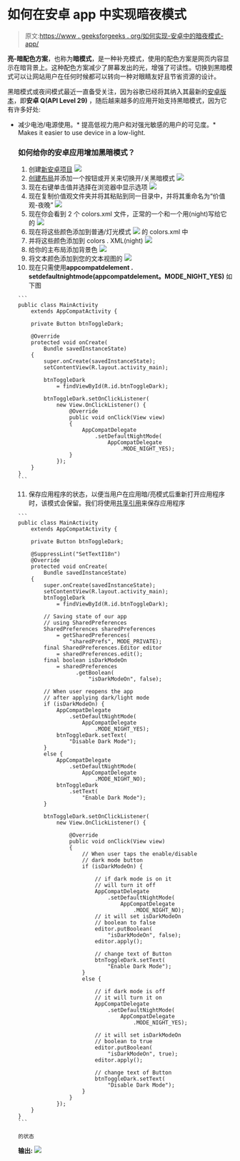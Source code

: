 # 如何在安卓 app 中实现暗夜模式

> 原文:[https://www . geeksforgeeks . org/如何实现-安卓中的暗夜模式-app/](https://www.geeksforgeeks.org/how-to-implement-dark-night-mode-in-android-app/)

**亮-暗配色方案**，也称为**暗模式**，是一种补充模式，使用的配色方案是网页内容显示在暗背景上。这种配色方案减少了屏幕发出的光，增强了可读性。切换到黑暗模式可以让网站用户在任何时候都可以转向一种对眼睛友好且节省资源的设计。

黑暗模式或夜间模式最近一直备受关注，因为谷歌已经将其纳入其最新的[安卓版本](https://www.geeksforgeeks.org/how-to-get-the-android-version-of-your-device-using-javascript/)，即**安卓 Q(API Level 29)** ，随后越来越多的应用开始支持黑暗模式，因为它有许多好处:

*   减少电池/电源使用。*   提高低视力用户和对强光敏感的用户的可见度。*   Makes it easier to use device in a low-light.

    ### 如何给你的安卓应用增加黑暗模式？

    1.  创建[新安卓项目](https://www.geeksforgeeks.org/android-how-to-create-start-a-new-project-in-android-studio/)
        [![](img/0af638a83b7c84fa937af25b0adb1d23.png)](https://media.geeksforgeeks.org/wp-content/uploads/20200311212041/dark11.png)
    2.  [创建布局](https://www.geeksforgeeks.org/android-ui-layouts/)并添加一个按钮或开关来切换开/关黑暗模式
        [![](img/8b7f77d40a154cc6dbdc8b7c2e3fb136.png)](https://media.geeksforgeeks.org/wp-content/uploads/20200311213018/dark2.png)
    3.  现在右键单击值并选择在浏览器中显示选项
        [![](img/43ca9ee4878bc3ced0e2e6df155d6c18.png)](https://media.geeksforgeeks.org/wp-content/uploads/20200311213357/dark3.png)
    4.  现在复制价值观文件夹并将其粘贴到同一目录中，并将其重命名为“价值观-夜晚”
        [![](img/e69144a8c18b49f622f2d0c6e47a6dc5.png)](https://media.geeksforgeeks.org/wp-content/uploads/20200311213641/dark4.png)
    5.  现在你会看到 2 个 colors.xml 文件，正常的一个和一个用(night)写给它的
        [![](img/87f543690fe64e3704ac189259c95e41.png)](https://media.geeksforgeeks.org/wp-content/uploads/20200312193145/dark5.png)
    6.  现在将这些颜色添加到普通/灯光模式
        [![](img/fe9879371e364bf7a4a84232e1316d35.png)](https://media.geeksforgeeks.org/wp-content/uploads/20200312194435/dark6.png) 的 colors.xml 中
    7.  并将这些颜色添加到 colors . XML(night)
        [![](img/21d4647cd0bec77eb00efdb2cf9fbdd0.png)](https://media.geeksforgeeks.org/wp-content/uploads/20200312194608/dark7.png)
    8.  给你的主布局添加背景色
        [![](img/951168a242fa5ee192de5828689aa57b.png)](https://media.geeksforgeeks.org/wp-content/uploads/20200312202845/dark8.png)
    9.  将文本颜色添加到您的文本视图的
        [![](img/892811c2f98256ebc708db2c66ca9f9e.png)](https://media.geeksforgeeks.org/wp-content/uploads/20200312202940/dark9.png)
    10.  现在只需使用**appcompatdelement . setdefaultnightmode(appcompatdelement。MODE_NIGHT_YES)**
        如下图

        ```
        public class MainActivity
            extends AppCompatActivity {

            private Button btnToggleDark;

            @Override
            protected void onCreate(
                Bundle savedInstanceState)
            {
                super.onCreate(savedInstanceState);
                setContentView(R.layout.activity_main);

                btnToggleDark
                    = findViewById(R.id.btnToggleDark);

                btnToggleDark.setOnClickListener(
                    new View.OnClickListener() {
                        @Override
                        public void onClick(View view)
                        {
                            AppCompatDelegate
                                .setDefaultNightMode(
                                    AppCompatDelegate
                                        .MODE_NIGHT_YES);
                        }
                    });
            }
        }
        ```

    11.  保存应用程序的状态，以便当用户在应用暗/亮模式后重新打开应用程序时，该模式会保留。我们将使用[共享引用](https://www.geeksforgeeks.org/shared-preferences-in-android-with-examples/)来保存应用程序

        ```
        public class MainActivity
            extends AppCompatActivity {

            private Button btnToggleDark;

            @SuppressLint("SetTextI18n")
            @Override
            protected void onCreate(
                Bundle savedInstanceState)
            {
                super.onCreate(savedInstanceState);
                setContentView(R.layout.activity_main);
                btnToggleDark
                    = findViewById(R.id.btnToggleDark);

                // Saving state of our app
                // using SharedPreferences
                SharedPreferences sharedPreferences
                    = getSharedPreferences(
                        "sharedPrefs", MODE_PRIVATE);
                final SharedPreferences.Editor editor
                    = sharedPreferences.edit();
                final boolean isDarkModeOn
                    = sharedPreferences
                          .getBoolean(
                              "isDarkModeOn", false);

                // When user reopens the app
                // after applying dark/light mode
                if (isDarkModeOn) {
                    AppCompatDelegate
                        .setDefaultNightMode(
                            AppCompatDelegate
                                .MODE_NIGHT_YES);
                    btnToggleDark.setText(
                        "Disable Dark Mode");
                }
                else {
                    AppCompatDelegate
                        .setDefaultNightMode(
                            AppCompatDelegate
                                .MODE_NIGHT_NO);
                    btnToggleDark
                        .setText(
                            "Enable Dark Mode");
                }

                btnToggleDark.setOnClickListener(
                    new View.OnClickListener() {

                        @Override
                        public void onClick(View view)
                        {
                            // When user taps the enable/disable
                            // dark mode button
                            if (isDarkModeOn) {

                                // if dark mode is on it
                                // will turn it off
                                AppCompatDelegate
                                    .setDefaultNightMode(
                                        AppCompatDelegate
                                            .MODE_NIGHT_NO);
                                // it will set isDarkModeOn
                                // boolean to false
                                editor.putBoolean(
                                    "isDarkModeOn", false);
                                editor.apply();

                                // change text of Button
                                btnToggleDark.setText(
                                    "Enable Dark Mode");
                            }
                            else {

                                // if dark mode is off
                                // it will turn it on
                                AppCompatDelegate
                                    .setDefaultNightMode(
                                        AppCompatDelegate
                                            .MODE_NIGHT_YES);

                                // it will set isDarkModeOn
                                // boolean to true
                                editor.putBoolean(
                                    "isDarkModeOn", true);
                                editor.apply();

                                // change text of Button
                                btnToggleDark.setText(
                                    "Disable Dark Mode");
                            }
                        }
                    });
            }
        }
        ```

        的状态

    **输出:**
    [![](img/80e610e80a50ac2e6570abbad91a16e0.png)](https://media.geeksforgeeks.org/wp-content/uploads/20200312210758/gfgDarkMode.jpg)
